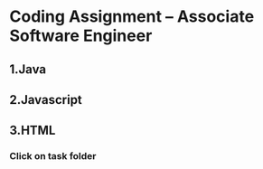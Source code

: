 # Coding Assignment – Associate Software Engineer
## 1.Java
## 2.Javascript
## 3.HTML

### Click on task folder
